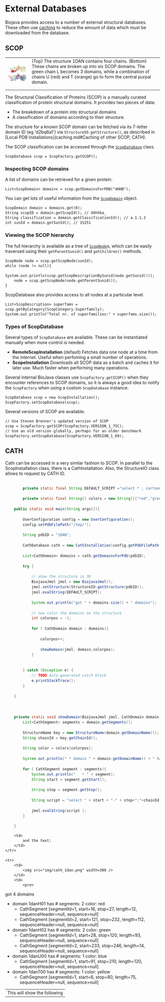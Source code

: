 External Databases
==================

Biojava provides access to a number of external structural databases. These often use [caching](caching.md) to reduce the amount of data which must be downloaded from the database.

SCOP
----

<table>
<tr><td>
	   <img src="img/1dan_scop.png" width=300 />
    </td>
<td>
	(Top) The structure 1DAN contains four chains. (Bottom) These chains are broken up into six SCOP domains. The green chain L becomes 3 domains, while a combination of chains U (red) and T (orange) go to form the central purpal domain.</p>
</td>
</tr>
</table>

The Structural Classification of Proteins (SCOP) is a manually curated classification of protein structural domains. It provides two pieces of data:

* The breakdown of a protein into structural domains
* A classification of domains according to their structure.

The structure for a known SCOP domain can be fetched via its 7-letter domain ID (eg 'd2bq6a1') via ```StructureIO.getStructure()```, as described in [Local PDB Installations](caching.md#Caching of other SCOP, CATH).

The SCOP classification can be accessed through the [```ScopDatabase```](http://www.biojava.org/docs/api/org/biojava/bio/structure/scop/ScopDatabase.html) class.

    ScopDatabase scop = ScopFactory.getSCOP();

### Inspecting SCOP domains

A list of domains can be retrieved for a given protein.

    List<ScopDomain> domains = scop.getDomainsForPDB("4HHB");

You can get lots of useful information from the [```ScopDomain```](http://www.biojava.org/docs/api/org/biojava/bio/structure/scop/ScopDomain.html) object. 

    ScopDomain domain = domains.get(0);
    String scopID = domain.getScopId(); // d4hhba_
    String classification = domain.getClassificationId(); // a.1.1.2
    int sunId = domain.getSunId(); // 15251

### Viewing the SCOP hierarchy

The full hierarchy is available as a tree of [```ScopNode```](http://www.biojava.org/docs/api/org/biojava/bio/structure/scop/ScopNode.html)s, which can be easily traversed using their ```getParentSunid()``` and ```getChildren()``` methods.

    ScopNode node = scop.getScopNode(sunId);
    while (node != null){
        System.out.println(scop.getScopDescriptionBySunid(node.getSunid()));
        node = scop.getScopNode(node.getParentSunid());
    }

ScopDatabase also provides access to all nodes at a particular level.

    List<ScopDescription> superfams = scop.getByCategory(ScopCategory.Superfamily);
    System.out.println("Total nr. of superfamilies:" + superfams.size());

### Types of ScopDatabase

Several types of ```ScopDatabase``` are available. These can be instantiated manually when more control is needed.

* __RemoteScopInstallation__ (default) Fetches data one node at a time from the internet. Useful when perfoming a small number of operations.
* __ScopeInstallation__ Downloads all SCOP data as a batch and caches it for later use. Much faster when performing many operations.

Several internal BioJava classes use ```ScopFactory.getSCOP()``` when they encounter references to SCOP domains, so it is always a good idea to notify the ```ScopFactory``` when using a custom ```ScopDatabase``` instance.

    ScopDatabase scop = new ScopInstallation();
    ScopFactory.setScopDatabase(scop);

Several versions of SCOP are available.

    // Use Steven Brenner's updated version of SCOP
    scop = ScopFactory.getSCOP(ScopFactory.VERSION_1_75C);
    // Use an old version globally, perhaps for an older benchmark
    ScopFactory.setScopDatabase(ScopFactory.VERSION_1_69);

CATH
----

Cath can be accessed in a very similar fashion to SCOP. In parallel to the ScopInstallation class, there is a CathInstallation. Also, the StructureIO class allows to request by CATH ID. 

```java

        private static final String DEFAULT_SCRIPT ="select * ; cartoon on; spacefill off; wireframe off; select ligands; wireframe on; spacefill on;";
        
        private static final String[] colors = new String[]{"red","green","blue","yellow"};
    
    public static void main(String args[]){
        
        UserConfiguration config = new UserConfiguration();
        config.setPdbFilePath("/tmp/");

        String pdbID = "1DAN";
        
        CathDatabase cath = new CathInstallation(config.getPdbFilePath());
        
        List<CathDomain> domains = cath.getDomainsForPdb(pdbID);
        
        try {
            
            // show the structure in 3D
            BiojavaJmol jmol = new BiojavaJmol();           
            jmol.setStructure(StructureIO.getStructure(pdbID));         
            jmol.evalString(DEFAULT_SCRIPT);
            
            System.out.println("got " + domains.size() + " domains");
            
            // now color the domains on the structure
            int colorpos = -1;
            
            for ( CathDomain domain : domains){             

                colorpos++;
                
                showDomain(jmol, domain,colorpos);
            }
                
            
        } catch (Exception e) {
            // TODO Auto-generated catch block
            e.printStackTrace();
        } 
        
    }

    
    
    private static void showDomain(BiojavaJmol jmol, CathDomain domain, int colorpos) {
        List<CathSegment> segments = domain.getSegments();
        
        StructureName key = new StructureName(domain.getDomainName());
        String chainId = key.getChainId();
        
        String color = colors[colorpos];
        
        System.out.println(" * domain " + domain.getDomainName() + " has # segments: " + domain.getSegments().size() + " color: " + color);
        
        for ( CathSegment segment : segments){
            System.out.println("   * " + segment);
            String start = segment.getStart();
            
            String stop = segment.getStop();
                        
            String script = "select " + start + "-" + stop+":"+chainId + "; color " + color +";";
            
            jmol.evalString(script );
        }
        
    }
 ```       


<table>
   <tr>
        <td>
            This will show the following
        </td>

        <td>
            and the text:
        </td>
    </tr>
    
    <tr>
        <td>    
            <img src="img/cath_1dan.png" width=300 />
        </td>
        <td>
            <pre>
                   
got 4 domains
 * domain 1danH01 has # segments: 2 color: red
   * CathSegment [segmentId=1, start=16, stop=27, length=12, sequenceHeader=null, sequence=null]
   * CathSegment [segmentId=2, start=121, stop=232, length=112, sequenceHeader=null, sequence=null]
 * domain 1danH02 has # segments: 2 color: green
   * CathSegment [segmentId=1, start=28, stop=120, length=93, sequenceHeader=null, sequence=null]
   * CathSegment [segmentId=2, start=233, stop=246, length=14, sequenceHeader=null, sequence=null]
 * domain 1danU00 has # segments: 1 color: blue
   * CathSegment [segmentId=1, start=91, stop=210, length=120, sequenceHeader=null, sequence=null]
 * domain 1danT00 has # segments: 1 color: yellow
   * CathSegment [segmentId=1, start=6, stop=80, length=75, sequenceHeader=null, sequence=null]
            </pre>
      </td>
    </tr>
</table>

   

